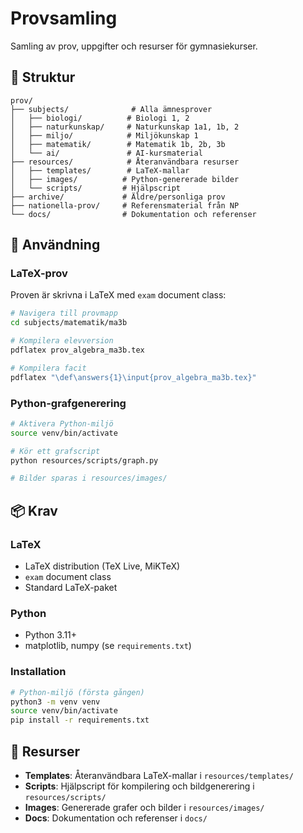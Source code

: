 # Provsamling

Samling av prov, uppgifter och resurser för gymnasiekurser.

## 📁 Struktur

```
prov/
├── subjects/              # Alla ämnesprover
│   ├── biologi/          # Biologi 1, 2
│   ├── naturkunskap/     # Naturkunskap 1a1, 1b, 2
│   ├── miljo/            # Miljökunskap 1
│   ├── matematik/        # Matematik 1b, 2b, 3b
│   └── ai/               # AI-kursmaterial
├── resources/            # Återanvändbara resurser
│   ├── templates/        # LaTeX-mallar
│   ├── images/          # Python-genererade bilder
│   └── scripts/         # Hjälpscript
├── archive/             # Äldre/personliga prov
├── nationella-prov/     # Referensmaterial från NP
└── docs/                # Dokumentation och referenser
```

## 🚀 Användning

### LaTeX-prov

Proven är skrivna i LaTeX med `exam` document class:

```bash
# Navigera till provmapp
cd subjects/matematik/ma3b

# Kompilera elevversion
pdflatex prov_algebra_ma3b.tex

# Kompilera facit
pdflatex "\def\answers{1}\input{prov_algebra_ma3b.tex}"
```

### Python-grafgenerering

```bash
# Aktivera Python-miljö
source venv/bin/activate

# Kör ett grafscript
python resources/scripts/graph.py

# Bilder sparas i resources/images/
```

## 📦 Krav

### LaTeX
- LaTeX distribution (TeX Live, MiKTeX)
- `exam` document class
- Standard LaTeX-paket

### Python
- Python 3.11+
- matplotlib, numpy (se `requirements.txt`)

### Installation
```bash
# Python-miljö (första gången)
python3 -m venv venv
source venv/bin/activate
pip install -r requirements.txt
```

## 📝 Resurser

- **Templates**: Återanvändbara LaTeX-mallar i `resources/templates/`
- **Scripts**: Hjälpscript för kompilering och bildgenerering i `resources/scripts/`
- **Images**: Genererade grafer och bilder i `resources/images/`
- **Docs**: Dokumentation och referenser i `docs/`
